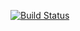 [![Build Status](https://magnum.travis-ci.com/craftsmen/angular-flash-messages.png?token=CdVCrysG3xdFiGU8XWq1&branch=dev)](https://magnum.travis-ci.com/craftsmen/angular-flash-messages)